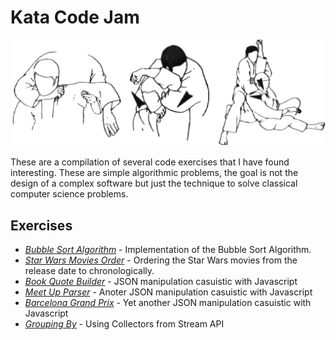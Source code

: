 # Kata Code Jam

![Kata](kata.gif)

These are a compilation of several code exercises that I have found interesting. These are simple algorithmic problems, the goal is not the design of a complex software but just the technique to solve classical computer science problems.

## Exercises

- [_Bubble Sort Algorithm_][1] - Implementation of the Bubble Sort Algorithm.
- [_Star Wars Movies Order_][2] - Ordering the Star Wars movies from the release date to chronologically.
- [_Book Quote Builder_][3] - JSON manipulation casuistic with Javascript
- [_Meet Up Parser_][4] - Anoter JSON manipulation casuistic with Javascript
- [_Barcelona Grand Prix_][5] - Yet another JSON manipulation casuistic with Javascript
- [_Grouping By_][6] - Using Collectors from Stream API

[1]: https://github.com/joantolos/kata-code-jam/tree/master/bubble-sort
[2]: https://github.com/joantolos/kata-code-jam/tree/master/star-wars
[3]: https://github.com/joantolos/kata-code-jam/tree/master/book-quote-builder
[4]: https://github.com/joantolos/kata-code-jam/tree/master/meet-up-parser
[5]: https://github.com/joantolos/kata-code-jam/tree/master/barcelona-grand-prix
[6]: https://github.com/joantolos/kata-code-jam/tree/master/group-by